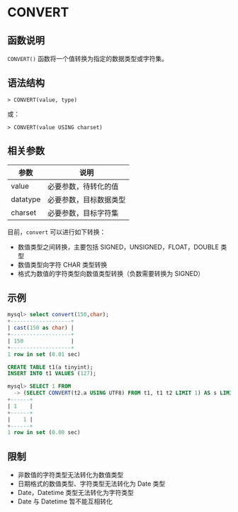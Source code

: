 # **CONVERT**

## **函数说明**

`CONVERT()` 函数将一个值转换为指定的数据类型或字符集。

## **语法结构**

```
> CONVERT(value, type)

```

或：

```
> CONVERT(value USING charset)
```

## **相关参数**

|  参数  | 说明 |
|  ----  | ----  |
| value  | 必要参数，待转化的值 |
| datatype  | 必要参数，目标数据类型 |
| charset |	必要参数，目标字符集 |

目前，`convert` 可以进行如下转换：

* 数值类型之间转换，主要包括 SIGNED，UNSIGNED，FLOAT，DOUBLE 类型
* 数值类型向字符 CHAR 类型转换
* 格式为数值的字符类型向数值类型转换（负数需要转换为 SIGNED）

## **示例**

```sql
mysql> select convert(150,char);
+-------------------+
| cast(150 as char) |
+-------------------+
| 150               |
+-------------------+
1 row in set (0.01 sec)
```

```sql
CREATE TABLE t1(a tinyint);
INSERT INTO t1 VALUES (127);

mysql> SELECT 1 FROM
  -> (SELECT CONVERT(t2.a USING UTF8) FROM t1, t1 t2 LIMIT 1) AS s LIMIT 1;
+------+
| 1    |
+------+
|    1 |
+------+
1 row in set (0.00 sec)
```

## **限制**

* 非数值的字符类型无法转化为数值类型
* 日期格式的数值类型、字符类型无法转化为 Date 类型
* Date，Datetime 类型无法转化为字符类型
* Date 与 Datetime 暂不能互相转化
